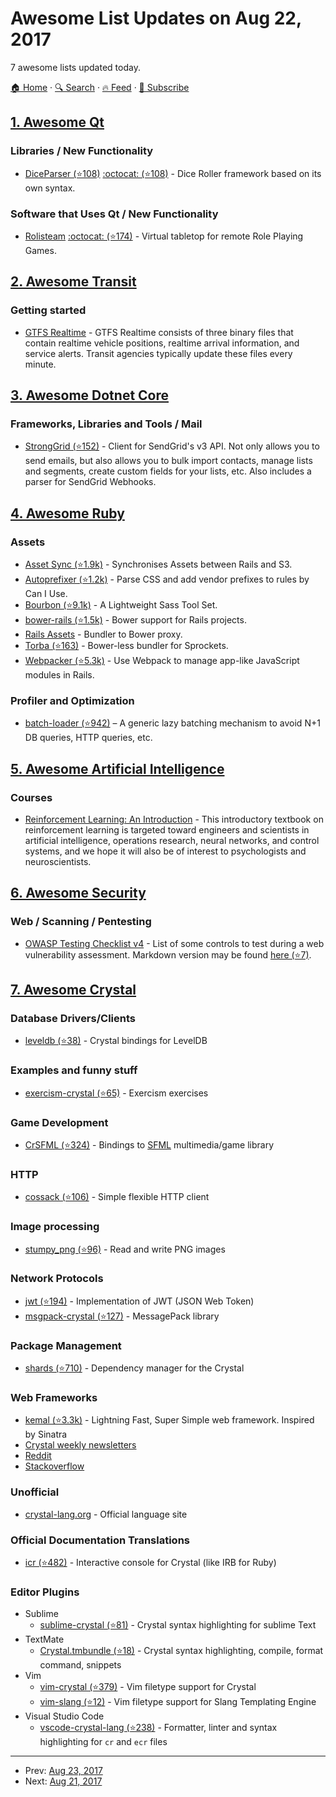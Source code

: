# Awesome List Updates on Aug 22, 2017

7 awesome lists updated today.

[🏠 Home](/README.md) · [🔍 Search](https://test.trackawesomelist.com/search/) · [🔥 Feed](https://test.trackawesomelist.com/rss.xml) · [📮 Subscribe](https://trackawesomelist.us17.list-manage.com/subscribe?u=d2f0117aa829c83a63ec63c2f&id=36a103854c)



## [1. Awesome Qt](/content/JesseTG/awesome-qt/README.md)

### Libraries / New Functionality

*   [DiceParser (⭐108)](https://github.com/Rolisteam/DiceParser) [:octocat: (⭐108)](https://github.com/Rolisteam/DiceParser) - Dice Roller framework based on its own syntax.

### Software that Uses Qt / New Functionality

*   [Rolisteam](http://www.rolisteam.org) [:octocat: (⭐174)](https://github.com/Rolisteam/rolisteam) - Virtual tabletop for remote Role Playing Games.

## [2. Awesome Transit](/content/CUTR-at-USF/awesome-transit/README.md)

### Getting started

*   [GTFS Realtime](https://developers.google.com/transit/gtfs-realtime/) - GTFS Realtime consists of three binary files that contain realtime vehicle positions, realtime arrival information, and service alerts. Transit agencies typically update these files every minute.

## [3. Awesome Dotnet Core](/content/thangchung/awesome-dotnet-core/README.md)

### Frameworks, Libraries and Tools / Mail

*   [StrongGrid (⭐152)](https://github.com/Jericho/StrongGrid) - Client for SendGrid's v3 API. Not only allows you to send emails, but also allows you to bulk import contacts, manage lists and segments, create custom fields for your lists, etc. Also includes a parser for SendGrid Webhooks.

## [4. Awesome Ruby](/content/markets/awesome-ruby/README.md)

### Assets

*   [Asset Sync (⭐1.9k)](https://github.com/AssetSync/asset_sync) - Synchronises Assets between Rails and S3.
*   [Autoprefixer (⭐1.2k)](https://github.com/ai/autoprefixer-rails) - Parse CSS and add vendor prefixes to rules by Can I Use.
*   [Bourbon (⭐9.1k)](https://github.com/thoughtbot/bourbon) - A Lightweight Sass Tool Set.
*   [bower-rails (⭐1.5k)](https://github.com/rharriso/bower-rails) - Bower support for Rails projects.
*   [Rails Assets](https://rails-assets.org) - Bundler to Bower proxy.
*   [Torba (⭐163)](https://github.com/torba-rb/torba) - Bower-less bundler for Sprockets.
*   [Webpacker (⭐5.3k)](https://github.com/rails/webpacker) - Use Webpack to manage app-like JavaScript modules in Rails.

### Profiler and Optimization

*   [batch-loader (⭐942)](https://github.com/exaspark/batch-loader) – A generic lazy batching mechanism to avoid N+1 DB queries, HTTP queries, etc.

## [5. Awesome Artificial Intelligence](/content/owainlewis/awesome-artificial-intelligence/README.md)

### Courses

*   [Reinforcement Learning: An Introduction](http://www.freetechbooks.com/reinforcement-learning-an-introduction-second-edition-draft-t1282.html) - This introductory textbook on reinforcement learning is targeted toward engineers and scientists in artificial intelligence, operations research, neural networks, and control systems, and we hope it will also be of interest to psychologists and neuroscientists.

## [6. Awesome Security](/content/sbilly/awesome-security/README.md)

### Web / Scanning / Pentesting

*   [OWASP Testing Checklist v4](https://www.owasp.org/index.php/Testing_Checklist) -  List of some controls to test during a web vulnerability assessment. Markdown version may be found [here (⭐7)](https://github.com/amocrenco/owasp-testing-checklist-v4-markdown/blob/master/README.md).

## [7. Awesome Crystal](/content/veelenga/awesome-crystal/README.md)

### Database Drivers/Clients

*   [leveldb (⭐38)](https://github.com/crystal-community/leveldb) - Crystal bindings for LevelDB

### Examples and funny stuff

*   [exercism-crystal (⭐65)](https://github.com/exercism/crystal) - Exercism exercises

### Game Development

*   [CrSFML (⭐324)](https://github.com/oprypin/crsfml) - Bindings to [SFML](https://www.sfml-dev.org/) multimedia/game library

### HTTP

*   [cossack (⭐106)](https://github.com/crystal-community/cossack) - Simple flexible HTTP client

### Image processing

*   [stumpy\_png (⭐96)](https://github.com/stumpycr/stumpy_png) - Read and write PNG images

### Network Protocols

*   [jwt (⭐194)](https://github.com/crystal-community/jwt) - Implementation of JWT (JSON Web Token)
*   [msgpack-crystal (⭐127)](https://github.com/crystal-community/msgpack-crystal) - MessagePack library

### Package Management

*   [shards (⭐710)](https://github.com/crystal-lang/shards) - Dependency manager for the Crystal

### Web Frameworks

*   [kemal (⭐3.3k)](https://github.com/kemalcr/kemal) - Lightning Fast, Super Simple web framework. Inspired by Sinatra
*   [Crystal weekly newsletters](http://crystalweekly.com/)
*   [Reddit](https://www.reddit.com/r/crystal_programming/)
*   [Stackoverflow](https://stackoverflow.com/tags/crystal-lang/info)

### Unofficial

*   [crystal-lang.org](https://crystal-lang.org) - Official language site

### Official Documentation Translations

*   [icr (⭐482)](https://github.com/crystal-community/icr) - Interactive console for Crystal (like IRB for Ruby)

### Editor Plugins

*   Sublime
    *   [sublime-crystal (⭐81)](https://github.com/crystal-lang-tools/sublime-crystal) - Crystal syntax highlighting for sublime Text
*   TextMate
    *   [Crystal.tmbundle (⭐18)](https://github.com/crystal-lang-tools/Crystal.tmbundle) - Crystal syntax highlighting, compile, format command, snippets
*   Vim
    *   [vim-crystal (⭐379)](https://github.com/vim-crystal/vim-crystal) - Vim filetype support for Crystal
    *   [vim-slang (⭐12)](https://github.com/elorest/vim-slang) - Vim filetype support for Slang Templating Engine
*   Visual Studio Code
    *   [vscode-crystal-lang (⭐238)](https://github.com/crystal-lang-tools/vscode-crystal-lang) - Formatter, linter and syntax highlighting for `cr` and `ecr` files

---

- Prev: [Aug 23, 2017](/content/2017/08/23/README.md)
- Next: [Aug 21, 2017](/content/2017/08/21/README.md)